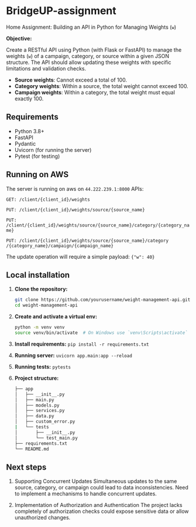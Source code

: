# BridgeUP-assignment
Home Assignment: Building an API in Python for Managing Weights (`w`)

**Objective:**

Create a RESTful API using Python (with Flask or FastAPI) to manage the weights (`w`) of a campaign, category, or source within a given JSON structure. The API should allow updating these weights with specific limitations and validation checks.

- **Source weights**: Cannot exceed a total of 100.
- **Category weights**: Within a source, the total weight cannot exceed 100.
- **Campaign weights**: Within a category, the total weight must equal exactly 100.

## Requirements

- Python 3.8+
- FastAPI
- Pydantic
- Uvicorn (for running the server)
- Pytest (for testing)


## Running on AWS
The server is running on aws on `44.222.239.1:8000`
APIs:

  `GET: /client/{client_id}/weights`
  
  `PUT: /client/{client_id}/weights/source/{source_name}`
  
  `PUT: /client/{client_id}/weights/source/{source_name}/category/{category_name}`

  `​PUT: /client​/{client_id}​/weights​/source​/{source_name}​/category​/{category_name}​/campaign​/{campaign_name}`

  The update operation will require a simple payload: `{"w": 40}`


## Local installation
1. **Clone the repository:**

   ```sh
   git clone https://github.com/yourusername/weight-management-api.git
   cd weight-management-api

2. **Create and activate a virtual env:**
   ```sh
   python -m venv venv
   source venv/bin/activate  # On Windows use `venv\Scripts\activate`

3. **Install requirements:**
   `pip install -r requirements.txt`


4. **Running server:**
    `uvicorn app.main:app --reload`

2. **Running tests:**
    `pytests`

3. **Project structure:**
    ```sh
    ├── app
    │   ├── __init__.py           
    │   ├── main.py               
    │   ├── models.py            
    │   ├── services.py          
    │   ├── data.py               
    │   ├── custom_error.py       
    |   └── tests
    │       ├── __init__.py           
    │       └── test_main.py          
    ├── requirements.txt          
    └── README.md                 

## Next steps

1. Supporting Concurrent Updates
Simultaneous updates to the same source, category, or campaign could lead to data inconsistencies.
Need to implement a mechanisms to handle concurrent updates.

2. Implementation of Authorization and Authentication
The project lacks completely of authorization checks could expose sensitive data or allow unauthorized changes.

